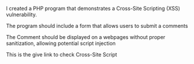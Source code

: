 I created a PHP program that demonstrates a Cross-Site Scripting (XSS) vulnerability.

The program should include a form that allows users to submit a comments

The Comment should be displayed on a webpages without proper sanitization, allowing potential script injection 


This is the give link to check Cross-Site Script

    
